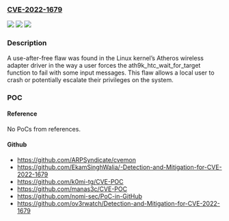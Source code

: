 ### [CVE-2022-1679](https://cve.mitre.org/cgi-bin/cvename.cgi?name=CVE-2022-1679)
![](https://img.shields.io/static/v1?label=Product&message=Kernel&color=blue)
![](https://img.shields.io/static/v1?label=Version&message=n%2Fa&color=blue)
![](https://img.shields.io/static/v1?label=Vulnerability&message=CWE-416&color=brighgreen)

### Description

A use-after-free flaw was found in the Linux kernel’s Atheros wireless adapter driver in the way a user forces the ath9k_htc_wait_for_target function to fail with some input messages. This flaw allows a local user to crash or potentially escalate their privileges on the system.

### POC

#### Reference
No PoCs from references.

#### Github
- https://github.com/ARPSyndicate/cvemon
- https://github.com/EkamSinghWalia/-Detection-and-Mitigation-for-CVE-2022-1679
- https://github.com/k0mi-tg/CVE-POC
- https://github.com/manas3c/CVE-POC
- https://github.com/nomi-sec/PoC-in-GitHub
- https://github.com/ov3rwatch/Detection-and-Mitigation-for-CVE-2022-1679

